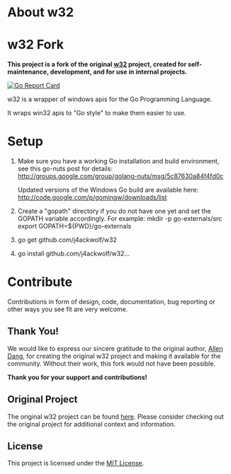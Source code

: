 About w32
==========

# w32 Fork

**This project is a fork of the original [w32](https://github.com/AllenDang/w32) project, created for self-maintenance, development, and for use in internal projects.**

[![Go Report Card](https://goreportcard.com/badge/github.com/j4ackwolf/w32)](https://goreportcard.com/report/github.com/j4ackwolf/w32)

w32 is a wrapper of windows apis for the Go Programming Language.

It wraps win32 apis to "Go style" to make them easier to use.

Setup
=====

1. Make sure you have a working Go installation and build environment, 
   see this go-nuts post for details:
   http://groups.google.com/group/golang-nuts/msg/5c87630a84f4fd0c
   
   Updated versions of the Windows Go build are available here:
   http://code.google.com/p/gomingw/downloads/list
   
2. Create a "gopath" directory if you do not have one yet and set the
   GOPATH variable accordingly. For example:
   mkdir -p go-externals/src
   export GOPATH=${PWD}/go-externals

3. go get github.com/j4ackwolf/w32

4. go install github.com/j4ackwolf/w32...

Contribute
==========

Contributions in form of design, code, documentation, bug reporting or other
ways you see fit are very welcome.

## Thank You!

We would like to express our sincere gratitude to the original author, [Allen Dang](https://github.com/AllenDang), for creating the original w32 project and making it available for the community. Without their work, this fork would not have been possible.

**Thank you for your support and contributions!**

## Original Project

The original w32 project can be found [here](https://github.com/AllenDang/w32). Please consider checking out the original project for additional context and information.

## License

This project is licensed under the [MIT License](LICENSE).


